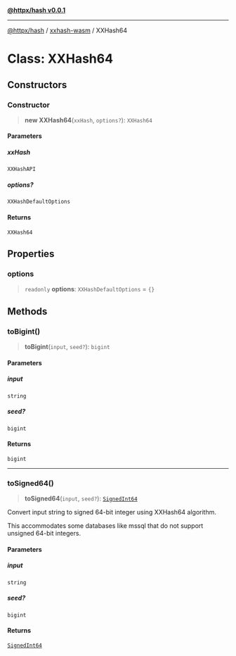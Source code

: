 [**@httpx/hash v0.0.1**](../../README.md)

***

[@httpx/hash](../../README.md) / [xxhash-wasm](../README.md) / XXHash64

# Class: XXHash64

## Constructors

### Constructor

> **new XXHash64**(`xxHash`, `options?`): `XXHash64`

#### Parameters

##### xxHash

`XXHashAPI`

##### options?

`XXHashDefaultOptions`

#### Returns

`XXHash64`

## Properties

### options

> `readonly` **options**: `XXHashDefaultOptions` = `{}`

## Methods

### toBigint()

> **toBigint**(`input`, `seed?`): `bigint`

#### Parameters

##### input

`string`

##### seed?

`bigint`

#### Returns

`bigint`

***

### toSigned64()

> **toSigned64**(`input`, `seed?`): [`SignedInt64`](../../index/type-aliases/SignedInt64.md)

Convert input string to signed 64-bit integer using XXHash64 algorithm.

This accommodates some databases like mssql that do not support unsigned 64-bit integers.

#### Parameters

##### input

`string`

##### seed?

`bigint`

#### Returns

[`SignedInt64`](../../index/type-aliases/SignedInt64.md)
